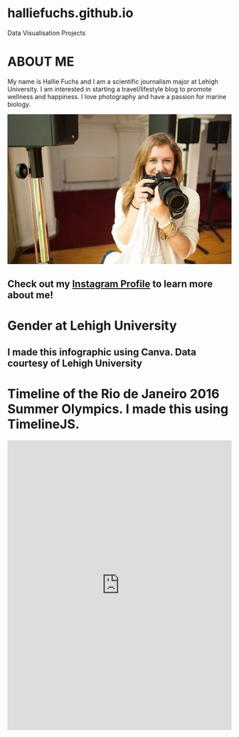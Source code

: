 # halliefuchs.github.io
Data Visualisation Projects 

# ABOUT ME

My name is Hallie Fuchs and I am a scientific journalism major at Lehigh University. I am interested in starting a travel/lifestyle blog to promote wellness and happiness. I love photography and have a passion for marine biology. 

![selfimage](https://github.com/halliefuchs/halliefuchs.github.io/blob/master/11011011_1415807158741528_5158154184048819413_n.jpg?raw=true)

## Check out my [Instagram Profile](https://www.instagram.com/halliefuchs/) to learn more about me!

# Gender at Lehigh University 
## I made this infographic using Canva. Data courtesy of Lehigh University 

# Timeline of the Rio de Janeiro 2016 Summer Olympics. I made this using TimelineJS. 

<iframe src='https://cdn.knightlab.com/libs/timeline3/latest/embed/index.html?source=1IizSDDcwewwkevgGMR62IyfDJlMbovnPv6NqS87qAoI&font=Default&lang=en&initial_zoom=2&height=650' width='100%' height='650' webkitallowfullscreen mozallowfullscreen allowfullscreen frameborder='0'></iframe>
